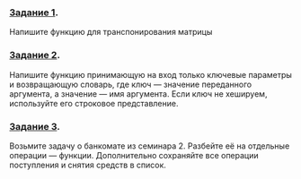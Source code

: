 ### **[Задание 1](Task_1.py)**.
Напишите функцию для транспонирования матрицы
### **[Задание 2](Task_2.py)**.
Напишите функцию принимающую на вход только ключевые параметры и возвращающую словарь, где ключ — значение переданного аргумента, а значение — имя аргумента. Если ключ не хешируем, используйте его строковое представление.
### **[Задание 3](Task_3.py)**.
Возьмите задачу о банкомате из семинара 2. Разбейте её на отдельные операции — функции. Дополнительно сохраняйте все операции поступления и снятия средств в список.
